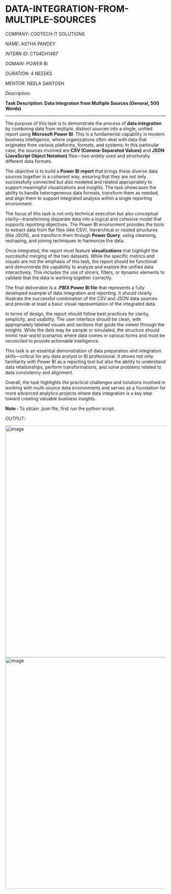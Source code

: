 # DATA-INTEGRATION-FROM-MULTIPLE-SOURCES

*COMPANY*: CODTECH IT SOLUTIONS

*NAME*: ASTHA PANDEY

*INTERN ID*: CT04DH1487

*DOMAIN*: POWER BI

*DURATION*: 4 NEEEKS

*MENTOR*: NEELA SANTOSH

*Description*:

**Task Description: Data Integration from Multiple Sources (General, 500 Words)**

---

The purpose of this task is to demonstrate the process of **data integration** by combining data from multiple, distinct sources into a single, unified report using **Microsoft Power BI**. This is a fundamental capability in modern business intelligence, where organizations often deal with data that originates from various platforms, formats, and systems. In this particular case, the sources involved are **CSV (Comma-Separated Values)** and **JSON (JavaScript Object Notation)** files—two widely used and structurally different data formats.

The objective is to build a **Power BI report** that brings these diverse data sources together in a coherent way, ensuring that they are not only successfully connected but also modeled and related appropriately to support meaningful visualizations and insights. The task showcases the ability to handle heterogeneous data formats, transform them as needed, and align them to support integrated analysis within a single reporting environment.

The focus of this task is not only technical execution but also conceptual clarity—transforming disparate data into a logical and cohesive model that supports reporting objectives. The Power BI environment provides the tools to extract data from flat files (like CSV), hierarchical or nested structures (like JSON), and transform them through **Power Query**, using cleansing, reshaping, and joining techniques to harmonize the data.

Once integrated, the report must feature **visualizations** that highlight the successful merging of the two datasets. While the specific metrics and visuals are not the emphasis of this task, the report should be functional and demonstrate the capability to analyze and explore the unified data interactively. This includes the use of slicers, filters, or dynamic elements to validate that the data is working together correctly.

The final deliverable is a **.PBIX Power BI file** that represents a fully developed example of data integration and reporting. It should clearly illustrate the successful combination of the CSV and JSON data sources and provide at least a basic visual representation of the integrated data.

In terms of design, the report should follow best practices for clarity, simplicity, and usability. The user interface should be clean, with appropriately labeled visuals and sections that guide the viewer through the insights. While the data may be sample or simulated, the structure should mimic real-world scenarios where data comes in various forms and must be reconciled to provide actionable intelligence.

This task is an essential demonstration of data preparation and integration skills—critical for any data analyst or BI professional. It shows not only familiarity with Power BI as a reporting tool but also the ability to understand data relationships, perform transformations, and solve problems related to data consistency and alignment.

Overall, the task highlights the practical challenges and solutions involved in working with multi-source data environments and serves as a foundation for more advanced analytics projects where data integration is a key step toward creating valuable business insights.

**Note :** To obtain .json file, first run the python script.

*OUTPUT*:

<img width="1286" height="726" alt="image" src="https://github.com/user-attachments/assets/2d093e25-5a83-4f60-8fcb-e69b4d639ff9" />

<img width="1286" height="726" alt="image" src="https://github.com/user-attachments/assets/d57ad791-6bd1-416d-8e72-5f5044b574b1" />
